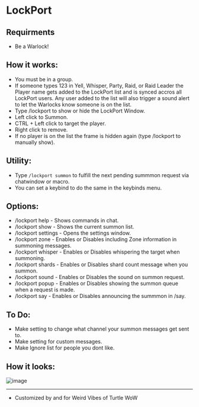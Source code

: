 # LockPort

## Requirments

- Be a Warlock!

## How it works:

- You must be in a group.
- If someone types 123 in Yell, Whisper, Party, Raid, or Raid Leader the Player name gets added to the LockPort list and is synced accros all LockPort users. Any user added to the list will also trigger a sound alert to let the Warlocks know someone is on the list.
- Type /lockport to show or hide the LockPort Window.
- Left click to Summon.
- CTRL + Left click to target the player.
- Right click to remove.
- If no player is on the list the frame is hidden again (type /lockport to manually show).

## Utility:
- Type `/lockport summon` to fulfill the next pending summmon request via chatwindow or macro.
- You can set a keybind to do the same in the keybinds menu.

## Options:

- /lockport help - Shows commands in chat.
- /lockport show - Shows the current summon list.
- /lockport settings - Opens the settings window.
- /lockport zone - Enables or Disables including Zone information in summoning messages.
- /lockport whisper - Enables or Disables whispering the target when summoning.
- /lockport shards - Enables or Disables shard count message when you summon.
- /lockport sound - Enables or Disables the sound on summon request.
- /lockport popup - Enables or Disables showing the summon queue when a request is made.
- /lockport say - Enables or Disables announcing the summmon in /say.

## To Do:
- Make setting to change what channel your summon messages get sent to.
- Make setting for custom messages.
- Make Ignore list for people you dont like.

## How it looks:

![image](https://user-images.githubusercontent.com/90982783/214228599-b9ffbdbe-cfde-438f-b493-f8b89519656d.png)

___
* Customized by and for Weird Vibes of Turtle WoW  
